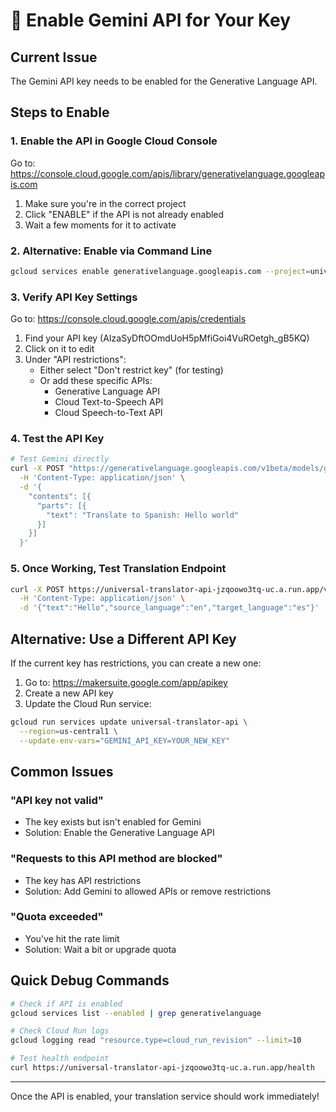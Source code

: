 # 🔑 Enable Gemini API for Your Key

## Current Issue
The Gemini API key needs to be enabled for the Generative Language API.

## Steps to Enable

### 1. Enable the API in Google Cloud Console

Go to: https://console.cloud.google.com/apis/library/generativelanguage.googleapis.com

1. Make sure you're in the correct project
2. Click "ENABLE" if the API is not already enabled
3. Wait a few moments for it to activate

### 2. Alternative: Enable via Command Line

```bash
gcloud services enable generativelanguage.googleapis.com --project=universal-translator-prod
```

### 3. Verify API Key Settings

Go to: https://console.cloud.google.com/apis/credentials

1. Find your API key (AIzaSyDftOOmdUoH5pMfiGoi4VuROetgh_gB5KQ)
2. Click on it to edit
3. Under "API restrictions":
   - Either select "Don't restrict key" (for testing)
   - Or add these specific APIs:
     - Generative Language API
     - Cloud Text-to-Speech API
     - Cloud Speech-to-Text API

### 4. Test the API Key

```bash
# Test Gemini directly
curl -X POST "https://generativelanguage.googleapis.com/v1beta/models/gemini-pro:generateContent?key=AIzaSyDftOOmdUoH5pMfiGoi4VuROetgh_gB5KQ" \
  -H 'Content-Type: application/json' \
  -d '{
    "contents": [{
      "parts": [{
        "text": "Translate to Spanish: Hello world"
      }]
    }]
  }'
```

### 5. Once Working, Test Translation Endpoint

```bash
curl -X POST https://universal-translator-api-jzqoowo3tq-uc.a.run.app/v1/translate \
  -H 'Content-Type: application/json' \
  -d '{"text":"Hello","source_language":"en","target_language":"es"}'
```

## Alternative: Use a Different API Key

If the current key has restrictions, you can create a new one:

1. Go to: https://makersuite.google.com/app/apikey
2. Create a new API key
3. Update the Cloud Run service:

```bash
gcloud run services update universal-translator-api \
  --region=us-central1 \
  --update-env-vars="GEMINI_API_KEY=YOUR_NEW_KEY"
```

## Common Issues

### "API key not valid"
- The key exists but isn't enabled for Gemini
- Solution: Enable the Generative Language API

### "Requests to this API method are blocked"
- The key has API restrictions
- Solution: Add Gemini to allowed APIs or remove restrictions

### "Quota exceeded"
- You've hit the rate limit
- Solution: Wait a bit or upgrade quota

## Quick Debug Commands

```bash
# Check if API is enabled
gcloud services list --enabled | grep generativelanguage

# Check Cloud Run logs
gcloud logging read "resource.type=cloud_run_revision" --limit=10

# Test health endpoint
curl https://universal-translator-api-jzqoowo3tq-uc.a.run.app/health
```

---

Once the API is enabled, your translation service should work immediately!